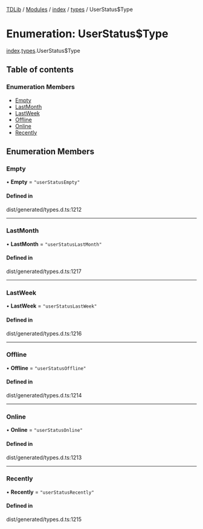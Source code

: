 [TDLib](../README.md) / [Modules](../modules.md) / [index](../modules/index.md) / [types](../modules/index.types.md) / UserStatus$Type

# Enumeration: UserStatus$Type

[index](../modules/index.md).[types](../modules/index.types.md).UserStatus$Type

## Table of contents

### Enumeration Members

- [Empty](index.types.UserStatus_Type.md#empty)
- [LastMonth](index.types.UserStatus_Type.md#lastmonth)
- [LastWeek](index.types.UserStatus_Type.md#lastweek)
- [Offline](index.types.UserStatus_Type.md#offline)
- [Online](index.types.UserStatus_Type.md#online)
- [Recently](index.types.UserStatus_Type.md#recently)

## Enumeration Members

### Empty

• **Empty** = ``"userStatusEmpty"``

#### Defined in

dist/generated/types.d.ts:1212

___

### LastMonth

• **LastMonth** = ``"userStatusLastMonth"``

#### Defined in

dist/generated/types.d.ts:1217

___

### LastWeek

• **LastWeek** = ``"userStatusLastWeek"``

#### Defined in

dist/generated/types.d.ts:1216

___

### Offline

• **Offline** = ``"userStatusOffline"``

#### Defined in

dist/generated/types.d.ts:1214

___

### Online

• **Online** = ``"userStatusOnline"``

#### Defined in

dist/generated/types.d.ts:1213

___

### Recently

• **Recently** = ``"userStatusRecently"``

#### Defined in

dist/generated/types.d.ts:1215
